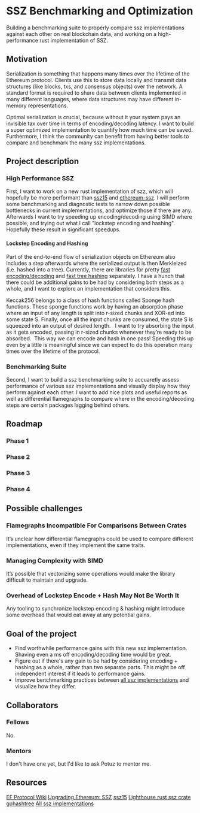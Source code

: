 # SSZ Benchmarking and Optimization

Building a benchmarking suite to properly compare ssz implementations against each other on real blockchain data, and working on a high-performance rust implementation of SSZ.

## Motivation

Serialization is something that happens many times over the lifetime of the Ethereum protocol. Clients use this to store data locally and transmit data structures (like blocks, txs, and consensus objects) over the network. A standard format is required to share data between clients implemented in many different languages, where data structures may have different in-memory representations.

Optimal serialization is crucial, because without it your system pays an invisible tax over time in terms of encoding/decoding latency. I want to build a super optimized implementation to quantify how much time can be saved. Furthermore, I think the community can benefit from having better tools to compare and benchmark the many ssz implementations.

## Project description

### High Performance SSZ
First, I want to work on a new rust implementation of szz, which will hopefully be more performant than [ssz15](https://github.com/karalabe/ssz/tree/main) and [ethereum-ssz](https://github.com/sigp/ethereum_ssz). I will perform some benchmarking and diagnostic tests to narrow down possible bottlenecks in current implementations, and optimize those if there are any. Afterwards I want to try speeding up encoding/decoding using SIMD where possible, and trying out what I call "lockstep encoding and hashing". Hopefully these result in significant speedups.

#### Lockstep Encoding and Hashing
Part of the end-to-end flow of serialization objects on Ethereum also includes a step afterwards where the serialized output is then Merkleized (i.e. hashed into a tree). Currently, there are libraries for pretty [fast encoding/decoding](https://github.com/protolambda/eth2.0-ssz?tab=readme-ov-file#implementations) and [fast tree hashing](https://github.com/prysmaticlabs/hashtree/tree/main) separately. I have a hunch that there could be additional gains to be had by considering both steps as a whole, and I want to explore an implementation that considers this.

Keccak256 belongs to a class of hash functions called Sponge hash functions. These sponge functions work by having an absorption phase where an input of any length is split into r-sized chunks and XOR-ed into some state S. Finally, once all the input chunks are consumed, the state S is squeezed into an output of desired length.   I want to try absorbing the input as it gets encoded, passing in r-sized chunks whenever they’re ready to be absorbed.  This way we can encode and hash in one pass! Speeding this up even by a little is meaningful since we can expect to do this operation many times over the lifetime of the protocol.

### Benchmarking Suite
Second, I want to build a ssz benchmarking suite to accuaretly assess performance of various ssz implementations and visually display how they perform against each other. I want to add nice plots and useful reports as well as differential flamegraphs to compare where in the encoding/decoding steps are certain packages lagging behind others.

## Roadmap

### Phase 1



### Phase 2

### Phase 3

### Phase 4

## Possible challenges

### Flamegraphs Incompatible For Comparisons Between Crates

It’s unclear how differential flamegraphs could be used to compare different implementations, even if they implement the same traits.

### Managing Complexity with SIMD

It’s possible that vectorizing some operations would make the library difficult to maintain and upgrade.

### Overhead of Lockstep Encode + Hash May Not Be Worth It

Any tooling to synchronize lockstep encoding & hashing might introduce some overhead that would eat away at any potential gains.

## Goal of the project

- Find worthwhile performance gains with this new ssz implementation. Shaving even a ms off encoding/decoding time would be great.
- Figure out if there's any gain to be had by considering encoding + hashing as a whole, rather than two separate parts. This might be off independent interest if it leads to performance gains.
- Improve benchmarking practices between [all ssz implementations](https://github.com/protolambda/eth2.0-ssz?tab=readme-ov-file#implementations) and visualize how they differ.

## Collaborators

### Fellows 

No.

### Mentors

I don't have one yet, but I'd like to ask Potuz to mentor me.

## Resources

[EF Protocol Wiki](https://epf.wiki/#/wiki/CL/SSZ)
[Upgrading Ethereum: SSZ](https://eth2book.info/capella/part2/building_blocks/ssz/)
[ssz15](https://github.com/karalabe/ssz/tree/main)
[Lighthouse rust ssz crate](https://github.com/sigp/ethereum_ssz)
[gohashtree](https://github.com/prysmaticlabs/hashtree/tree/main)
[All ssz implementations](https://github.com/protolambda/eth2.0-ssz?tab=readme-ov-file#implementations)
